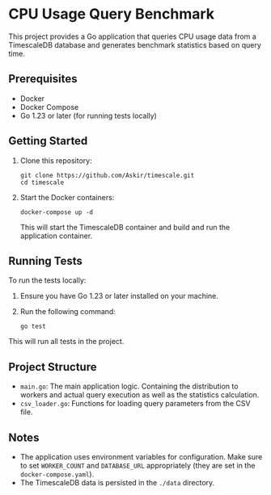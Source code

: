 # CPU Usage Query Benchmark

This project provides a Go application that queries CPU usage data from a TimescaleDB database and generates benchmark statistics based on query time.

## Prerequisites

- Docker
- Docker Compose
- Go 1.23 or later (for running tests locally)

## Getting Started

1. Clone this repository:
   ```
   git clone https://github.com/Askir/timescale.git
   cd timescale
   ```

2. Start the Docker containers:
   ```
   docker-compose up -d
   ```
   This will start the TimescaleDB container and build and run the application container.

## Running Tests

To run the tests locally:

1. Ensure you have Go 1.23 or later installed on your machine.

3. Run the following command:
   ```
   go test
   ```

This will run all tests in the project.

## Project Structure

- `main.go`: The main application logic. Containing the distribution to workers and actual query execution as well as the statistics calculation.
- `csv_loader.go`: Functions for loading query parameters from the CSV file.

## Notes

- The application uses environment variables for configuration. Make sure to set `WORKER_COUNT` and `DATABASE_URL` appropriately (they are set in the `docker-compose.yaml`).
- The TimescaleDB data is persisted in the `./data` directory.
